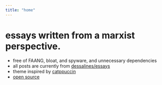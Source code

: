 ```yaml
---
title: "home"
---
```


# essays written from a marxist perspective.

- free of FAANG, bloat, and spyware, and unnecessary dependencies
- all posts are currently from
  [dessalines/essays](https://github.com/dessalines/essays)
- theme inspired by
  [catppuccin](https://github.com/catppuccin/catppuccin)
- [open source](https://github.com/indigomarxist/indigomarxist.github.io)
